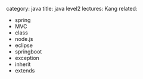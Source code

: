 category: java
title: java level2
lectures: Kang
related:

- spring
- MVC
- class
- node.js
- eclipse
- springboot
- exception
- inherit
- extends
